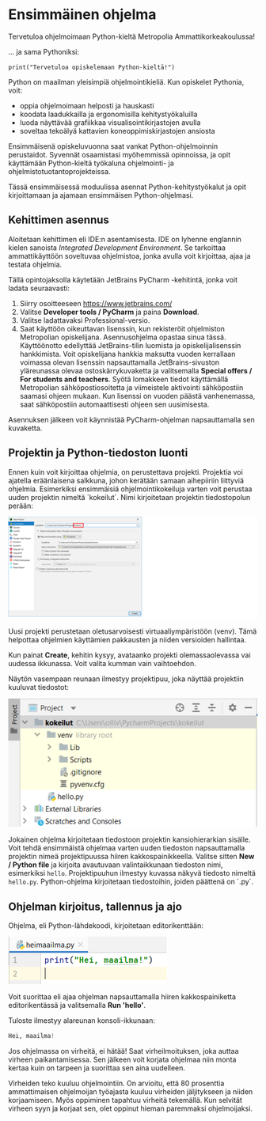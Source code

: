 # Ensimmäinen ohjelma

Tervetuloa ohjelmoimaan Python-kieltä Metropolia Ammattikorkeakoulussa!

... ja sama Pythoniksi:
```
print("Tervetuloa opiskelemaan Python-kieltä!")
```
Python on maailman yleisimpiä ohjelmointikieliä. Kun opiskelet Pythonia, voit:
- oppia ohjelmoimaan helposti ja hauskasti
- koodata laadukkailla ja ergonomisilla kehitystyökaluilla
- luoda näyttävää grafiikkaa visualisointikirjastojen avulla
- soveltaa tekoälyä kattavien koneoppimiskirjastojen ansiosta

Ensimmäisenä opiskeluvuonna saat vankat Python-ohjelmoinnin perustaidot. Syvennät osaamistasi myöhemmissä opinnoissa,
ja opit käyttämään Python-kieltä työkaluna ohjelmointi- ja ohjelmistotuotantoprojekteissa.

Tässä ensimmäisessä moduulissa asennat Python-kehitystyökalut ja opit kirjoittamaan ja ajamaan ensimmäisen Python-ohjelmasi.

## Kehittimen asennus

Aloitetaan kehittimen eli IDE:n asentamisesta. IDE on lyhenne englannin kielen sanoista
*Integrated Development Environment*. Se tarkoittaa ammattikäyttöön
soveltuvaa ohjelmistoa, jonka avulla voit kirjoittaa, ajaa ja testata ohjelmia.

Tällä opintojaksolla käytetään JetBrains PyCharm -kehitintä, jonka voit ladata seuraavasti:
1. Siirry osoitteeseen https://www.jetbrains.com/
2. Valitse **Developer tools / PyCharm** ja paina **Download**.
3. Valitse ladattavaksi Professional-versio.
4. Saat käyttöön oikeuttavan lisenssin, kun rekisteröit ohjelmiston Metropolian opiskelijana. Asennusohjelma opastaa sinua tässä. Käyttöönotto edellyttää JetBrains-tilin luomista ja opiskelijalisenssin hankkimista. Voit opiskelijana hankkia maksutta vuoden kerrallaan voimassa olevan lisenssin napsauttamalla JetBrains-sivuston yläreunassa olevaa ostoskärrykuvaketta ja valitsemalla **Special offers / For students and teachers**. Syötä lomakkeen tiedot käyttämällä Metropolian sähköpostiosoitetta ja viimeistele aktivointi sähköpostiin saamasi ohjeen mukaan. Kun lisenssi on vuoden päästä vanhenemassa, saat sähköpostiin automaattisesti ohjeen sen uusimisesta.  

Asennuksen jälkeen voit käynnistää PyCharm-ohjelman napsauttamalla sen kuvaketta.

## Projektin ja Python-tiedoston luonti

Ennen kuin voit kirjoittaa ohjelmia, on perustettava projekti. Projektia voi ajatella eräänlaisena
salkkuna, johon kerätään samaan aihepiiriin liittyviä ohjelmia. Esimerkiksi ensimmäisiä ohjelmointikokeiluja
varten voit perustaa uuden projektin nimeltä ´kokeilut´. Nimi kirjoitetaan projektin tiedostopolun perään:

![Uuden projektin luonti](img/uusiprojekti.png)

Uusi projekti perustetaan oletusarvoisesti virtuaaliympäristöön (venv). Tämä helpottaa ohjelmien käyttämien
pakkausten ja niiden versioiden hallintaa.

Kun painat **Create**, kehitin kysyy, avataanko projekti olemassaolevassa vai uudessa ikkunassa. Voit valita kumman vain vaihtoehdon.

Näytön vasempaan reunaan ilmestyy projektipuu, joka näyttää projektiin kuuluvat tiedostot:

![Uuden projektin luonti](img/projektipuu.png)

Jokainen ohjelma kirjoitetaan tiedostoon projektin kansiohierarkian sisälle. Voit tehdä ensimmäistä
ohjelmaa varten uuden tiedoston napsauttamalla projektin nimeä projektipuussa hiiren kakkospainikkeella.
Valitse sitten **New / Python file** ja kirjoita avautuvaan valintaikkunaan tiedoston nimi, esimerkiksi
`hello`.
Projektipuuhun ilmestyy kuvassa näkyvä tiedosto nimeltä `hello.py`. Python-ohjelma kirjoitetaan tiedostoihin, joiden päättenä on ´.py´. 


## Ohjelman kirjoitus, tallennus ja ajo

Ohjelma, eli Python-lähdekoodi, kirjoitetaan editorikenttään: 

![Ensimmäinen ohjelma](img/ekaohjelma.png)

Voit suorittaa eli ajaa ohjelman napsauttamalla hiiren kakkospainiketta editorikentässä ja valitsemalla **Run 'hello'**.

Tuloste ilmestyy alareunan konsoli-ikkunaan:

```python
Hei, maailma!
```

Jos ohjelmassa on virheitä, ei hätää! Saat virheilmoituksen, joka auttaa virheen paikantamisessa. Sen jälkeen voit
korjata ohjelmaa niin monta kertaa kuin on tarpeen ja suorittaa sen aina uudelleen.

Virheiden teko kuuluu ohjelmointiin. On arvioitu, että 80 prosenttia ammattimaisen ohjelmoijan työajasta kuuluu
virheiden jäljitykseen ja niiden korjaamiseen. Myös oppiminen tapahtuu virheitä tekemällä. Kun selvität virheen
syyn ja korjaat sen, olet oppinut hieman paremmaksi ohjelmoijaksi.

